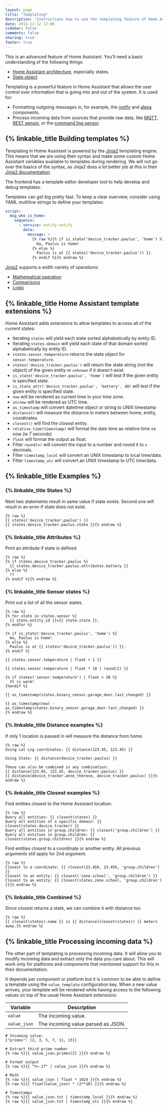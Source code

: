 ```yaml
---
layout: page
title: "Templating"
description: "Instructions how to use the templating feature of Home Assistant."
date: 2015-12-12 12:00
sidebar: false
comments: false
sharing: true
footer: true
---
```


This is an advanced feature of Home Assistant. You'll need a basic understanding of the following things:

  - [Home Assistant architecture], especially states.
  - [State object]


[Home Assistant architecture]: /developers/architecture/
[State object]: /topics/state_object/

Templating is a powerful feature in Home Assistant that allows the user control over information that is going into and out of the system. It is used for:

 - Formatting outgoing messages in, for example, the [notify] and [alexa] components.
 - Process incoming data from sources that provide raw data, like [MQTT], [REST sensor], or the [command line sensor].

[notify]: /components/notify/
[alexa]: /components/alexa/
[MQTT]: /components/mqtt/
[REST sensor]: /components/sensor.rest/
[command line sensor]: /components/sensor.command_line/

## {% linkable_title Building templates %}

Templating in Home Assistant is powered by the [Jinja2](http://jinja.pocoo.org/) templating engine. This means that we are using their syntax and make some custom Home Assistant variables available to templates during rendering. We will not go over the basics of the syntax, as Jinja2 does a lot better job at this in their [Jinja2 documentation](http://jinja.pocoo.org/docs/dev/templates/).

<p class='note'>
The frontend has a template editor developer tool to help develop and debug templates.
</p>

Templates can get big pretty fast. To keep a clear overview, consider using YAML multiline strings to define your templates:

```yaml
script:
  msg_who_is_home:
    sequence:
      - service: notify.notify
        data:
          message: >
            {% raw %}{% if is_state('device_tracker.paulus', 'home') %}
              Ha, Paulus is home!
            {% else %}
              Paulus is at {{ states('device_tracker.paulus')) }}.
            {% endif %}{% endraw %}
```

[Jinja2](http://jinja.pocoo.org/) supports a width variety of operations:

- [Mathematical operation](http://jinja.pocoo.org/docs/dev/templates/#math)
- [Comparisons](http://jinja.pocoo.org/docs/dev/templates/#comparisons)
- [Logic](http://jinja.pocoo.org/docs/dev/templates/#logic)


## {% linkable_title Home Assistant template extensions %}

Home Assistant adds extensions to allow templates to access all of the current states:

- Iterating `states` will yield each state sorted alphabetically by entity ID.
- Iterating `states.domain` will yield each state of that domain sorted alphabetically by entity ID.
- `states.sensor.temperature` returns the state object for `sensor.temperature`.
- `states('device_tracker.paulus')` will return the state string (not the object) of the given entity or `unknown` if it doesn't exist.
- `is_state('device_tracker.paulus', 'home')` will test if the given entity is specified state.
- `is_state_attr('device_tracker.paulus', 'battery', 40)` will test if the given entity is specified state.
- `now` will be rendered as current time in your time zone.
- `utcnow` will be rendered as UTC time.
- `as_timestamp` will convert datetime object or string to UNIX timestamp
- `distance()` will measure the distance in meters between home, entity, coordinates.
- `closest()` will find the closest entity.
- `relative_time(timestamp)` will format the date time as relative time vs now (ie 7 seconds)
- `float` will format the output as float.
- Filter `round(x)` will convert the input to a number and round it to `x` decimals.
- Filter `timestamp_local`  will convert an UNIX timestamp to local time/data.
- Filter `timestamp_utc` will convert an UNIX timestamp to UTC time/data.

## {% linkable_title Examples %}

### {% linkable_title States %}
Next two statements result in same value if state exists. Second one will result in an error if state does not exist.

```jinja2
{% raw %}
{{ states('device_tracker.paulus') }}
{{ states.device_tracker.paulus.state }}{% endraw %}
```

### {% linkable_title Attributes %}

Print an attribute if state is defined

```jinja2
{% raw %}
{% if states.device_tracker.paulus %}
  {{ states.device_tracker.paulus.attributes.battery }}
{% else %}
  ??
{% endif %}{% endraw %}
```

### {% linkable_title Sensor states %}

Print out a list of all the sensor states.

```jinja2
{% raw %}
{% for state in states.sensor %}
  {{ state.entity_id }}={{ state.state }},
{% endfor %}

{% if is_state('device_tracker.paulus', 'home') %}
  Ha, Paulus is home!
{% else %}
  Paulus is at {{ states('device_tracker.paulus')) }}.
{% endif %}

{{ states.sensor.temperature | float + 1 }}

{{ states.sensor.temperature | float * 10 | round(2) }}

{% if states('sensor.temperature') | float > 20 %}
  It is warm!
{%endif %}

{{ as_timestamp(states.binary_sensor.garage_door.last_changed) }}

{{ as_timestamp(now) - as_timestamp(states.binary_sensor.garage_door.last_changed) }}
{% endraw %}
```

### {% linkable_title Distance examples %}

If only 1 location is passed in will measure the distance from home.

```jinja2
{% raw %}
Using Lat Lng coordinates: {{ distance(123.45, 123.45) }}

Using State: {{ distance(device_tracker.paulus) }}

These can also be combined in any combination:
{{ distance(123.45, 123.45, device_tracker.paulus) }}
{{ distance(device_tracker.anne_therese, device_tracker.paulus) }}{% endraw %}
```

### {% linkable_title Closest examples %}

Find entities closest to the Home Assistant location:

```jinja2
{% raw %}
Query all entities: {{ closest(states) }}
Query all entities of a specific domain: {{ closest(states.device_tracker) }}
Query all entities in group.children: {{ closest('group.children') }}
Query all entities in group.children: {{ closest(states.group.children) }}{% endraw %}
```

Find entities closest to a coordinate or another entity. All previous arguments still apply for 2nd argument.

```jinja2
{% raw %}
Closest to a coordinate: {{ closest(23.456, 23.456, 'group.children') }}
Closest to an entity: {{ closest('zone.school', 'group.children') }}
Closest to an entity: {{ closest(states.zone.school, 'group.children') }}{% endraw %}
```

### {% linkable_title Combined %}
Since closest returns a state, we can combine it with distance too

```jinja2
{% raw %}
{{ closest(states).name }} is {{ distance(closest(states)) }} meters away.{% endraw %}
```

## {% linkable_title Processing incoming data %}

The other part of templating is processing incoming data. It will allow you to modify incoming data and extract only the data you care about. This will work only for platforms and components that mentioned support for this in their documentation.

It depends per component or platform but it is common to be able to define a template using the `value_template` configuration key. When a new value arrives, your template will be rendered while having access to the following values on top of the usual Home Assistant extensions:

| Variable     | Description                            |
| ------------ | -------------------------------------- |
| `value`      | The incoming value.                    |
| `value_json` | The incoming value parsed as JSON.     |

```jinja2
# Incoming value:
{"primes": [2, 3, 5, 7, 11, 13]}

# Extract third prime number
{% raw %}{{ value_json.primes[2] }}{% endraw %}

# Format output
{% raw %}{{ "%+.1f" | value_json }}{% endraw %}

# Math
{% raw %}{{ value_json | float * 1024 }}{% endraw %}
{% raw %}{{ float(value_json) * (2**10) }}{% endraw %}

# Timestamps
{% raw %}{{ value_json.tst | timestamp_local }}{% endraw %}
{% raw %}{{ value_json.tst | timestamp_utc }}{% endraw %}
```
